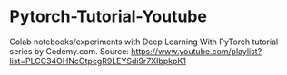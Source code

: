 # Pytorch-Tutorial-Youtube
Colab notebooks/experiments with Deep Learning With PyTorch tutorial series by Codemy.com.
Source: https://www.youtube.com/playlist?list=PLCC34OHNcOtpcgR9LEYSdi9r7XIbpkpK1
